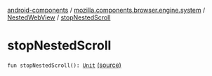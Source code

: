 [android-components](../../index.md) / [mozilla.components.browser.engine.system](../index.md) / [NestedWebView](index.md) / [stopNestedScroll](./stop-nested-scroll.md)

# stopNestedScroll

`fun stopNestedScroll(): `[`Unit`](https://kotlinlang.org/api/latest/jvm/stdlib/kotlin/-unit/index.html) [(source)](https://github.com/mozilla-mobile/android-components/blob/master/components/browser/engine-system/src/main/java/mozilla/components/browser/engine/system/NestedWebView.kt#L130)